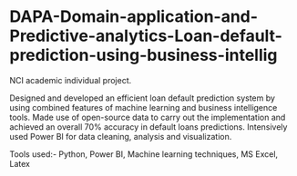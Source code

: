 # DAPA-Domain-application-and-Predictive-analytics-Loan-default-prediction-using-business-intellig
NCI academic individual project.

Designed and developed an efficient loan default prediction system by using combined features of machine learning and business intelligence tools. Made use of open-source data to carry out the implementation and achieved an overall 70% accuracy in default loans predictions. Intensively used Power BI for data cleaning, analysis and visualization.

Tools used:- Python, Power BI, Machine learning techniques, MS Excel, Latex

